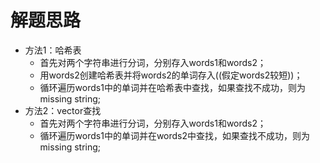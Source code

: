 # 解题思路
- 方法1：哈希表
	- 首先对两个字符串进行分词，分别存入words1和words2；
	- 用words2创建哈希表并将words2的单词存入((假定words2较短))；
	- 循环遍历words1中的单词并在哈希表中查找，如果查找不成功，则为missing string;
- 方法2：vector查找
	- 首先对两个字符串进行分词，分别存入words1和words2；
	- 循环遍历words1中的单词并在words2中查找，如果查找不成功，则为missing string;